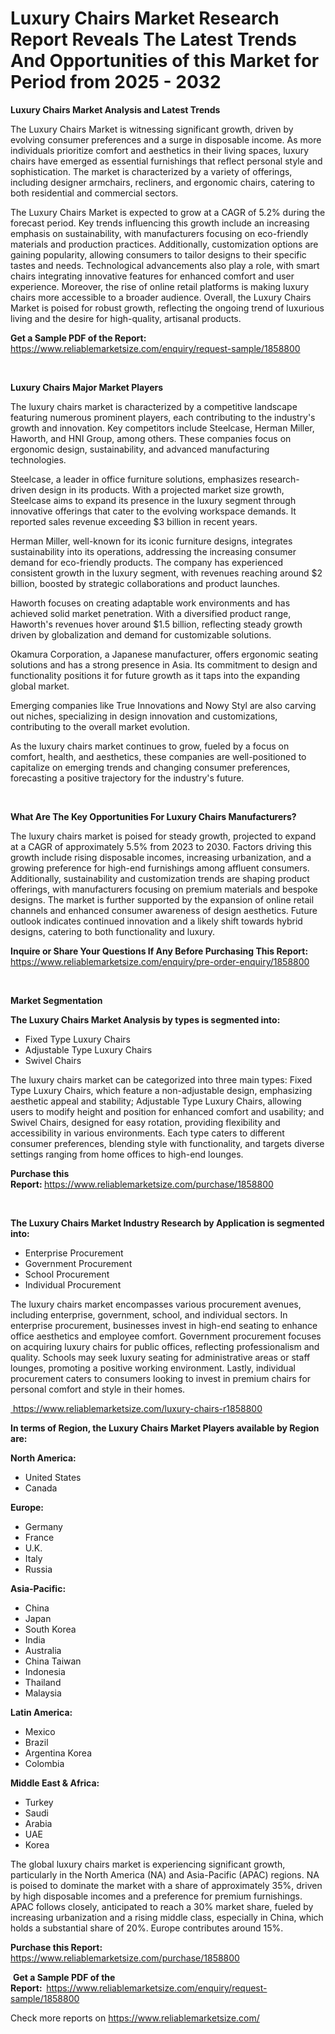 <p><h1>Luxury Chairs Market Research Report Reveals The Latest Trends And Opportunities of this Market for Period from 2025 - 2032</h1></p><p><strong>Luxury Chairs Market Analysis and Latest Trends</strong></p>
<p><p>The Luxury Chairs Market is witnessing significant growth, driven by evolving consumer preferences and a surge in disposable income. As more individuals prioritize comfort and aesthetics in their living spaces, luxury chairs have emerged as essential furnishings that reflect personal style and sophistication. The market is characterized by a variety of offerings, including designer armchairs, recliners, and ergonomic chairs, catering to both residential and commercial sectors.</p><p>The Luxury Chairs Market is expected to grow at a CAGR of 5.2% during the forecast period. Key trends influencing this growth include an increasing emphasis on sustainability, with manufacturers focusing on eco-friendly materials and production practices. Additionally, customization options are gaining popularity, allowing consumers to tailor designs to their specific tastes and needs. Technological advancements also play a role, with smart chairs integrating innovative features for enhanced comfort and user experience. Moreover, the rise of online retail platforms is making luxury chairs more accessible to a broader audience. Overall, the Luxury Chairs Market is poised for robust growth, reflecting the ongoing trend of luxurious living and the desire for high-quality, artisanal products.</p></p>
<p><strong>Get a Sample PDF of the Report:&nbsp;</strong> <a href="https://www.reliablemarketsize.com/enquiry/request-sample/1858800?utm_campaign=2295&utm_medium=2&utm_source=Github&utm_content=ia&utm_term=07022025&utm_id=luxury-chairs">https://www.reliablemarketsize.com/enquiry/request-sample/1858800</a></p>
<p>&nbsp;</p>
<p><strong>Luxury Chairs Major Market Players</strong></p>
<p><p>The luxury chairs market is characterized by a competitive landscape featuring numerous prominent players, each contributing to the industry's growth and innovation. Key competitors include Steelcase, Herman Miller, Haworth, and HNI Group, among others. These companies focus on ergonomic design, sustainability, and advanced manufacturing technologies.</p><p>Steelcase, a leader in office furniture solutions, emphasizes research-driven design in its products. With a projected market size growth, Steelcase aims to expand its presence in the luxury segment through innovative offerings that cater to the evolving workspace demands. It reported sales revenue exceeding $3 billion in recent years.</p><p>Herman Miller, well-known for its iconic furniture designs, integrates sustainability into its operations, addressing the increasing consumer demand for eco-friendly products. The company has experienced consistent growth in the luxury segment, with revenues reaching around $2 billion, boosted by strategic collaborations and product launches.</p><p>Haworth focuses on creating adaptable work environments and has achieved solid market penetration. With a diversified product range, Haworth's revenues hover around $1.5 billion, reflecting steady growth driven by globalization and demand for customizable solutions.</p><p>Okamura Corporation, a Japanese manufacturer, offers ergonomic seating solutions and has a strong presence in Asia. Its commitment to design and functionality positions it for future growth as it taps into the expanding global market.</p><p>Emerging companies like True Innovations and Nowy Styl are also carving out niches, specializing in design innovation and customizations, contributing to the overall market evolution.</p><p>As the luxury chairs market continues to grow, fueled by a focus on comfort, health, and aesthetics, these companies are well-positioned to capitalize on emerging trends and changing consumer preferences, forecasting a positive trajectory for the industry's future.</p></p>
<p>&nbsp;</p>
<p><strong>What Are The Key Opportunities For Luxury Chairs Manufacturers?</strong></p>
<p><p>The luxury chairs market is poised for steady growth, projected to expand at a CAGR of approximately 5.5% from 2023 to 2030. Factors driving this growth include rising disposable incomes, increasing urbanization, and a growing preference for high-end furnishings among affluent consumers. Additionally, sustainability and customization trends are shaping product offerings, with manufacturers focusing on premium materials and bespoke designs. The market is further supported by the expansion of online retail channels and enhanced consumer awareness of design aesthetics. Future outlook indicates continued innovation and a likely shift towards hybrid designs, catering to both functionality and luxury.</p></p>
<p><strong>Inquire or Share Your Questions If Any Before Purchasing This Report:</strong> <a href="https://www.reliablemarketsize.com/enquiry/pre-order-enquiry/1858800?utm_campaign=2295&utm_medium=2&utm_source=Github&utm_content=ia&utm_term=07022025&utm_id=luxury-chairs">https://www.reliablemarketsize.com/enquiry/pre-order-enquiry/1858800</a></p>
<p>&nbsp;</p>
<p><strong>Market Segmentation</strong></p>
<p><strong>The Luxury Chairs Market Analysis by types is segmented into:</strong></p>
<p><ul><li>Fixed Type Luxury Chairs</li><li>Adjustable Type Luxury Chairs</li><li>Swivel Chairs</li></ul></p>
<p><p>The luxury chairs market can be categorized into three main types: Fixed Type Luxury Chairs, which feature a non-adjustable design, emphasizing aesthetic appeal and stability; Adjustable Type Luxury Chairs, allowing users to modify height and position for enhanced comfort and usability; and Swivel Chairs, designed for easy rotation, providing flexibility and accessibility in various environments. Each type caters to different consumer preferences, blending style with functionality, and targets diverse settings ranging from home offices to high-end lounges.</p></p>
<p><strong>Purchase this Report:&nbsp;</strong><a href="https://www.reliablemarketsize.com/purchase/1858800?utm_campaign=2295&utm_medium=2&utm_source=Github&utm_content=ia&utm_term=07022025&utm_id=luxury-chairs">https://www.reliablemarketsize.com/purchase/1858800</a></p>
<p>&nbsp;</p>
<p><strong>The Luxury Chairs Market Industry Research by Application is segmented into:</strong></p>
<p><ul><li>Enterprise Procurement</li><li>Government Procurement</li><li>School Procurement</li><li>Individual Procurement</li></ul></p>
<p><p>The luxury chairs market encompasses various procurement avenues, including enterprise, government, school, and individual sectors. In enterprise procurement, businesses invest in high-end seating to enhance office aesthetics and employee comfort. Government procurement focuses on acquiring luxury chairs for public offices, reflecting professionalism and quality. Schools may seek luxury seating for administrative areas or staff lounges, promoting a positive working environment. Lastly, individual procurement caters to consumers looking to invest in premium chairs for personal comfort and style in their homes.</p></p>
<p><a href="https://www.reliablemarketsize.com/luxury-chairs-r1858800?utm_campaign=2295&utm_medium=2&utm_source=Github&utm_content=ia&utm_term=07022025&utm_id=luxury-chairs">&nbsp;https://www.reliablemarketsize.com/luxury-chairs-r1858800</a></p>
<p><strong>In terms of Region, the Luxury Chairs Market Players available by Region are:</strong></p>
<p>
    <p> <strong> North America: </strong>
        <ul>
            <li>United States</li>
            <li>Canada</li>
        </ul>
        </p> 
    <p> <strong> Europe: </strong>
        <ul>
            <li>Germany</li>
            <li>France</li>
            <li>U.K.</li>
            <li>Italy</li>
            <li>Russia</li>
        </ul>
        </p> 
    <p> <strong> Asia-Pacific: </strong>
        <ul>
            <li>China</li>
            <li>Japan</li>
            <li>South Korea</li>
            <li>India</li>
            <li>Australia</li>
            <li>China Taiwan</li>
            <li>Indonesia</li>
            <li>Thailand</li>
            <li>Malaysia</li>
        </ul>
        </p> 
    <p> <strong> Latin America: </strong>
        <ul>
            <li>Mexico</li>
            <li>Brazil</li>
            <li>Argentina Korea</li>
            <li>Colombia</li>
        </ul>
        </p> 
    <p> <strong> Middle East & Africa: </strong>
        <ul>
            <li>Turkey</li>
            <li>Saudi</li>
            <li>Arabia</li>
            <li>UAE</li>
            <li>Korea</li>
        </ul>
    </p>
    </p>
<p><p>The global luxury chairs market is experiencing significant growth, particularly in the North America (NA) and Asia-Pacific (APAC) regions. NA is poised to dominate the market with a share of approximately 35%, driven by high disposable incomes and a preference for premium furnishings. APAC follows closely, anticipated to reach a 30% market share, fueled by increasing urbanization and a rising middle class, especially in China, which holds a substantial share of 20%. Europe contributes around 15%.</p></p>
<p><strong>Purchase this Report: </strong><a href="https://www.reliablemarketsize.com/purchase/1858800?utm_campaign=2295&utm_medium=2&utm_source=Github&utm_content=ia&utm_term=07022025&utm_id=luxury-chairs">https://www.reliablemarketsize.com/purchase/1858800</a></p>
<p>&nbsp;<strong>Get a Sample PDF of the Report:&nbsp;&nbsp;</strong><a href="https://www.reliablemarketsize.com/enquiry/request-sample/1858800?utm_campaign=2295&utm_medium=2&utm_source=Github&utm_content=ia&utm_term=07022025&utm_id=luxury-chairs">https://www.reliablemarketsize.com/enquiry/request-sample/1858800</a></p>
<p><strong></strong></p>
<p>Check more reports on <a href="https://www.reliablemarketsize.com/?utm_campaign=2295&utm_medium=2&utm_source=Github&utm_content=ia&utm_term=07022025&utm_id=luxury-chairs">https://www.reliablemarketsize.com/</a></p>